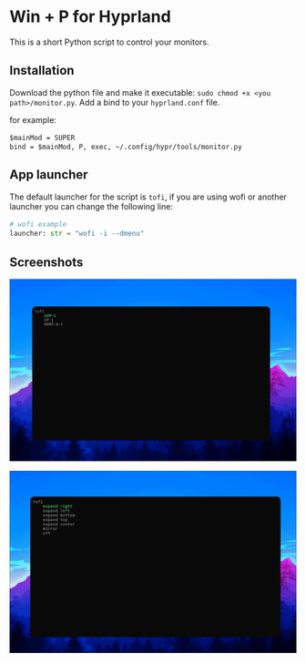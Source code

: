 # Win + P for Hyprland

This is a short Python script to control your monitors.

## Installation
Download the python file and make it executable: `sudo chmod +x <you path>/monitor.py`.
Add a bind to your `hyprland.conf` file.

for example:
```
$mainMod = SUPER
bind = $mainMod, P, exec, ~/.config/hypr/tools/monitor.py
```
## App launcher
The default launcher for the script is `tofi`, if you are using wofi or another launcher you can change the following line:
```py
# wofi example
launcher: str = "wofi -i --dmenu"
```

## Screenshots
![monitor_selection](img/monitor_selection.png)

![monitor_operation](img/monitor_operation.png)
